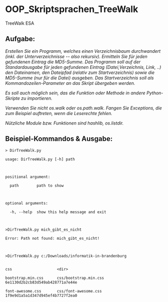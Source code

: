 # OOP_Skriptsprachen_TreeWalk
TreeWalk ESA

## Aufgabe:

*Erstellen Sie ein Programm, welches einen Verzeichnisbaum durchwandert (inkl. der Unterverzeichnisse -- also rekursiv). Ermitteln Sie für jeden gefundenen Eintrag die MD5-Summe.  Das Programm soll auf der Standardausgabe für jeden gefundenen Eintrag (Datei,Verzeichnis, Link, ..) den Dateinamen, den Dateipfad (relativ zum Startverzeichnis) sowie  die MD5-Summe (nur für die Datei)  ausgeben. Das Startverzeichnis soll als Kommandozeilen-Parameter an das Skript übergeben werden.*

*Es soll auch möglich sein, das die Funktion oder Methode in andere Python-Skripte zu importieren.*

*Verwenden Sie nicht os.walk oder os.path.walk. Fangen Sie Exceptions, die zum Beispiel auftreten, wenn die Leserechte fehlen.*

*Nützliche Module bzw. Funktionen sind hashlib, os.listdir.*



## Beispiel-Kommandos & Ausgabe:
```
> DirTreeWalk.py

usage: DirTreeWalk.py [-h] path



positional argument:

  path        path to show



optional arguments:

  -h, --help  show this help message and exit



>DirTreeWalk.py mich_gibt_es_nicht

Error: Path not found: mich_gibt_es_nicht!



>DirTreeWalk.py c:/Downloads/informatik-in-brandenburg


css                    <dir>

bootstrap.min.css      css/bootstrap.min.css      6e1130d2b2cb83d549ab428771a7e44e

font-awesome.css       css/font-awesome.css       1f9e9d1a5a1d347d945ef4b7727f2ea0
```
